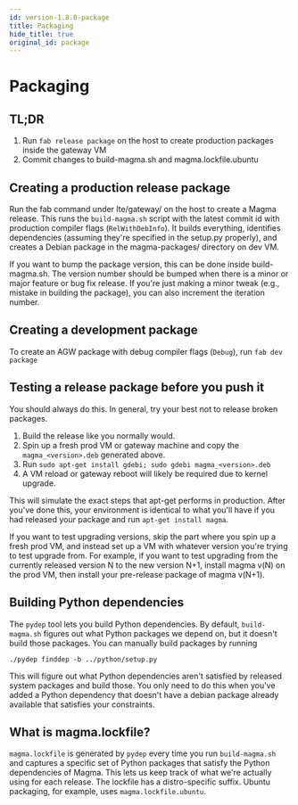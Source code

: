 ```yaml
---
id: version-1.8.0-package
title: Packaging
hide_title: true
original_id: package
---
```


# Packaging

## TL;DR

1. Run `fab release package` on the host to create production packages inside the gateway VM
2. Commit changes to build-magma.sh and magma.lockfile.ubuntu

## Creating a production release package

Run the fab command under lte/gateway/ on the host to create a Magma
release. This runs the `build-magma.sh` script with the latest commit id with
production compiler flags (`RelWithDebInfo`).
It builds everything, identifies dependencies (assuming they're specified in the
setup.py properly), and creates a Debian package in the magma-packages/
directory on dev VM.

If you want to bump the package version, this can be done inside build-magma.sh.
The version number should be bumped when there is a minor or major feature or
bug fix release.
If you're just making a minor tweak (e.g., mistake in building the package),
you can also increment the iteration number.

## Creating a development package

To create an AGW package with debug compiler flags (`Debug`), run `fab dev package`

## Testing a release package before you push it

You should always do this. In general, try your best not to release broken packages.

1. Build the release like you normally would.
2. Spin up a fresh prod VM or gateway machine and copy the `magma_<version>.deb`
generated above.
3. Run `sudo apt-get install gdebi; sudo gdebi magma_<version>.deb`
4. A VM reload or gateway reboot will likely be required due to kernel upgrade.

This will simulate the exact steps that apt-get performs in production.
After you've done this, your environment is identical to what you'll have if
you had released your package and run `apt-get install magma`.

If you want to test upgrading versions, skip the part where you spin up a fresh
prod VM, and instead set up a VM with whatever version you're trying to test
upgrade from. For example, if you want to test upgrading from the currently
released version N to the new version N+1, install magma v(N) on the prod VM,
then install your pre-release package of magma v(N+1).

## Building Python dependencies

The `pydep` tool lets you build Python dependencies. By default,
`build-magma.sh` figures out what Python packages we depend on, but it doesn't
build those packages. You can manually build packages by running

`./pydep finddep -b ../python/setup.py`

This will figure out what Python dependencies aren't satisfied by released
system packages and build those. You only need to do this when you've added a
Python dependency that doesn't have a debian package already available that
satisfies your constraints.

## What is magma.lockfile?

`magma.lockfile` is generated by `pydep` every time you run `build-magma.sh`
and captures a specific set of Python packages that satisfy the Python
dependencies of Magma. This lets us keep track of what we're actually using for
each release. The lockfile has a distro-specific suffix. Ubuntu packaging, for
example, uses `magma.lockfile.ubuntu`.
